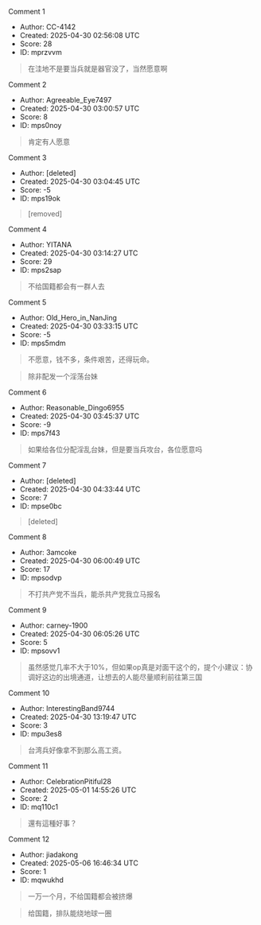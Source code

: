 Comment 1

- Author: CC-4142
- Created: 2025-04-30 02:56:08 UTC
- Score: 28
- ID: mprzvvm

> 在洼地不是要当兵就是器官没了，当然愿意啊

Comment 2

- Author: Agreeable_Eye7497
- Created: 2025-04-30 03:00:57 UTC
- Score: 8
- ID: mps0noy

> 肯定有人愿意

Comment 3

- Author: [deleted]
- Created: 2025-04-30 03:04:45 UTC
- Score: -5
- ID: mps19ok

> [removed]

Comment 4

- Author: YITANA
- Created: 2025-04-30 03:14:27 UTC
- Score: 29
- ID: mps2sap

> 不给国籍都会有一群人去

Comment 5

- Author: Old_Hero_in_NanJing
- Created: 2025-04-30 03:33:15 UTC
- Score: -5
- ID: mps5mdm

> 不愿意，钱不多，条件艰苦，还得玩命。

> 除非配发一个淫荡台妹

Comment 6

- Author: Reasonable_Dingo6955
- Created: 2025-04-30 03:45:37 UTC
- Score: -9
- ID: mps7f43

> 如果给各位分配淫乱台妹，但是要当兵攻台，各位愿意吗

Comment 7

- Author: [deleted]
- Created: 2025-04-30 04:33:44 UTC
- Score: 7
- ID: mpse0bc

> [deleted]

Comment 8

- Author: 3amcoke
- Created: 2025-04-30 06:00:49 UTC
- Score: 17
- ID: mpsodvp

> 不打共产党不当兵，能杀共产党我立马报名

Comment 9

- Author: carney-1900
- Created: 2025-04-30 06:05:26 UTC
- Score: 5
- ID: mpsovv1

> 虽然感觉几率不大于10%，但如果op真是对面干这个的，提个小建议：协调好这边的出境通道，让想去的人能尽量顺利前往第三国

Comment 10

- Author: InterestingBand9744
- Created: 2025-04-30 13:19:47 UTC
- Score: 3
- ID: mpu3es8

> 台湾兵好像拿不到那么高工资。

Comment 11

- Author: CelebrationPitiful28
- Created: 2025-05-01 14:55:26 UTC
- Score: 2
- ID: mq110c1

> 還有這種好事？

Comment 12

- Author: jiadakong
- Created: 2025-05-06 16:46:34 UTC
- Score: 1
- ID: mqwukhd

> 一万一个月，不给国籍都会被挤爆

> 给国籍，排队能绕地球一圈
